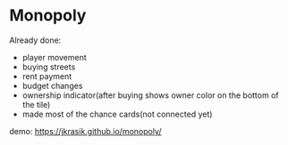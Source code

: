 # Monopoly
Already done:
- player movement
- buying streets
- rent payment
- budget changes
- ownership indicator(after buying shows owner color on the bottom of the tile)
- made most of the chance cards(not connected yet)

demo: https://jkrasik.github.io/monopoly/
